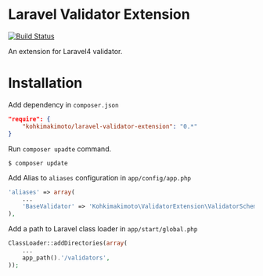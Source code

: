 # Laravel Validator Extension

[![Build Status](https://travis-ci.org/kohkimakimoto/LaravelValidatorExtension.svg?branch=master)](https://travis-ci.org/kohkimakimoto/LaravelValidatorExtension)

An extension for Laravel4 validator.

# Installation

Add dependency in `composer.json`

```json
"require": {
    "kohkimakimoto/laravel-validator-extension": "0.*"
}
```

Run `composer upadte` command.

```
$ composer update
```

Add Alias to `aliases` configuration in `app/config/app.php`

```php
'aliases' => array(
    ...
    'BaseValidator' => 'Kohkimakimoto\ValidatorExtension\ValidatorSchema',
),
```

Add a path to Laravel class loader in `app/start/global.php`

```php
ClassLoader::addDirectories(array(
    ...
    app_path().'/validators',
));
```



